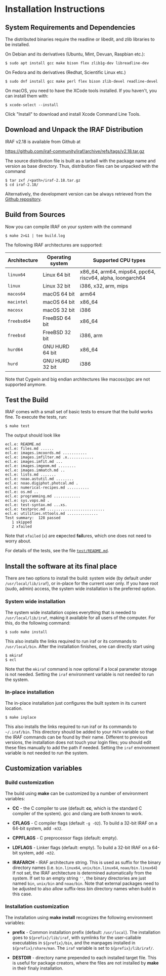 # Installation Instructions

## System Requirements and Dependencies

The distributed binaries require the readline or libedit, and zlib
libraries to be installed.

On Debian and its derivatives (Ubuntu, Mint, Devuan, Raspbian etc.):

	$ sudo apt install gcc make bison flex zlib1g-dev libreadline-dev

On Fedora and its derivatives (Redhat, Scientific Linux etc.)

	$ sudo dnf install gcc make perl flex bison zlib-devel readline-devel

On macOS, you need to have the XCode tools installed. If you
haven't, you can install them with:

	$ xcode-select --install

Click "Install" to download and install Xcode Command Line Tools.


## Download and Unpack the IRAF Distribution

IRAF v2.18 is available from Github at

https://github.com/iraf-community/iraf/archive/refs/tags/v2.18.tar.gz

The source distribution file is built as a tarball with the package
name and version as base directory. Thus, distribution files can be
unpacked with the command

	$ tar zxf /<path>/iraf-2.18.tar.gz
	$ cd iraf-2.18/

Alternatively, the development version can be always retrieved from
the [Github repository](https://github.com/iraf-community/iraf).

## Build from Sources

Now you can compile IRAF on your system with the command

	$ make 2>&1 | tee build.log

The following IRAF architectures are supported:

Architecture | Operating system | Supported CPU types
-------------|------------------|---------------------------------------------
`linux64`    | Linux 64 bit     | x86\_64, arm64, mips64, ppc64, riscv64, alpha, loongarch64
`linux`      | Linux 32 bit     | i386, x32, arm, mips
`macos64`    | macOS 64 bit     | arm64
`macintel`   | macOS 64 bit     | x86\_64
`macosx`     | macOS 32 bit     | i386
`freebsd64`  | FreeBSD 64 bit   | x86\_64
`freebsd`    | FreeBSD 32 bit   | i386, arm
`hurd64`     | GNU HURD 64 bit  | x86\_64
`hurd`       | GNU HURD 32 bit  | i386

Note that Cygwin and big endian architectures like macosx/ppc are not
supported anymore.

## Test the Build

IRAF comes with a small set of basic tests to ensure that the build
works fine. To execute the tests, run:

	$ make test

The output should look like

	ecl.e: README.md
	ecl.e: files.md ......
	ecl.e: images.imcoords.md ...........
	ecl.e: images.imfilter.md .x............
	ecl.e: images.imfit.md ...
	ecl.e: images.imgeom.md ........
	ecl.e: images.immatch.md ..
	ecl.e: lists.md .......
	ecl.e: noao.astutil.md ........
	ecl.e: noao.digiphot.photcal.md .
	ecl.e: numerical-recipes.md ..........
	ecl.e: os.md ..
	ecl.e: programming.md ............
	ecl.e: sys.vops.md .
	ecl.e: test-syntax.md ...xs.
	ecl.e: testproc.md ..........................
	ecl.e: utilities.nttools.md ..............
	Test summary:  128 passed
	   1 skipped
	   2 xfailed

Note that `xfailed` (`x`) are e**x**pected **fail**ures, which one
does not need to worry about.

For details of the tests, see the file [`test/README.md`](test/README.md).

## Install the software at its final place

There are two options to install the build: system wide (by default
under `/usr/local/lib/iraf`), or in-place for the current user
only. If you have root (sudo, admin) access, the system wide
installation is the preferred option.

### System wide installation

The system wide installation copies everything that is needed to
`/usr/local/lib/iraf`, making it available for all users of the
computer. For this, do the following command:

	$ sudo make install

This also installs the links required to run iraf or its commands to
`/usr/local/bin`. After the installation finishes, one can directly
start using

	$ mkiraf
	$ ecl

Note that the `mkiraf` command is now optional if a local parameter
storage is not needed. Setting the `iraf` environment variable is not
needed to run the system.

### In-place installation

The in-place installation just configures the built system in its
current location.

	$ make inplace

This also installs the links required to run iraf or its commands to
`~/.iraf/bin`. This directory should be added to your `PATH` variable
so that the IRAF commands can be found by their name. Different to
previous versions, the installation does not touch your login files;
you should edit these files manually to add the path if
needed. Setting the `iraf` environment variable is not needed to run
the system.

## Customization variables

### Build customization

The build using **make** can be customized by a number of environment
variables:

 * **CC** - the C compiler to use (default: **cc**, which is the
   standard C compiler of the system). gcc and clang are both known to
   work.

 * **CFLAGS** - C compiler flags (default `-g -O2`). To
   build a 32-bit IRAF on a 64-bit system, add `-m32`.

 * **CPPFLAGS** - C preprocessor flags (default: empty).

 * **LDFLAGS** - Linker flags (default: empty). To
   build a 32-bit IRAF on a 64-bit system, add `-m32`.

 * **IRAFARCH** - IRAF architecture string. This is used as suffix for
   the binary directory names (i.e. `bin.linux64`, `unix/bin.linux64`,
   `noao/bin.linux64`) If not set, the IRAF architecture is determined
   automatically from the system. If set to an empty string `''`, the
   binary directories are just named `bin`, `unix/bin` and
   `noao/bin`. Note that external packages need to be adjusted to also
   allow suffix-less bin directory names when build in this case.

### Installation customization

The installation using **make install** recognizes the following
environment variables:

 * **prefix** - Common installation prefix (default: `/usr/local`). The
   installation goes to `${prefix}/lib/iraf`, with symlinks for the
   user-callable executables in `${prefix}/bin`, and the manpages
   installed in `${prefix}/share/man`. The `iraf` variable is set to
   `${prefix}/lib/iraf/`.

 * **DESTDIR** - directory name prepended to each installed target
   file. This is useful for package creators, where the files are not
   installed by **make** in their finaly installation.
